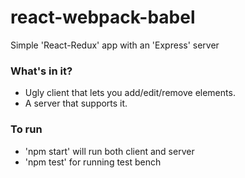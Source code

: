 # react-webpack-babel
Simple 'React-Redux' app with an 'Express' server

### What's in it?

* Ugly client that lets you add/edit/remove elements.
* A server that supports it.

### To run

* 'npm start' will run both client and server
* 'npm test' for running test bench